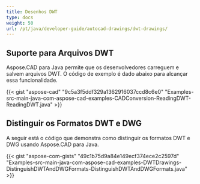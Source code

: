 ```yaml
---
title: Desenhos DWT
type: docs
weight: 50
url: /pt/java/developer-guide/autocad-drawings/dwt-drawings/
---
```


## **Suporte para Arquivos DWT**
Aspose.CAD para Java permite que os desenvolvedores carreguem e salvem arquivos DWT. O código de exemplo é dado abaixo para alcançar essa funcionalidade.

{{< gist "aspose-cad" "9c5a3f5ddf329a1362916037ccd8c6e0" "Examples-src-main-java-com-aspose-cad-examples-CADConversion-ReadingDWT-ReadingDWT.java" >}}
## **Distinguir os Formatos DWT e DWG**
A seguir está o código que demonstra como distinguir os formatos DWT e DWG usando Aspose.CAD para Java.

{{< gist "aspose-com-gists" "49c1b75d9a84e149ecf374ece2c2597d" "Examples-src-main-java-com-aspose-cad-examples-DWTDrawings-DistinguishDWTAndDWGFormats-DistinguishDWTAndDWGFormats.java" >}}
